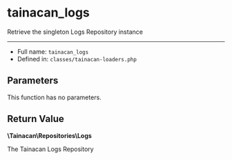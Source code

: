 # tainacan_logs


Retrieve the singleton Logs Repository instance

***

* Full name: `tainacan_logs`
* Defined in: `classes/tainacan-loaders.php`

## Parameters

This function has no parameters.

## Return Value

**\Tainacan\Repositories\Logs**

The Tainacan Logs Repository
